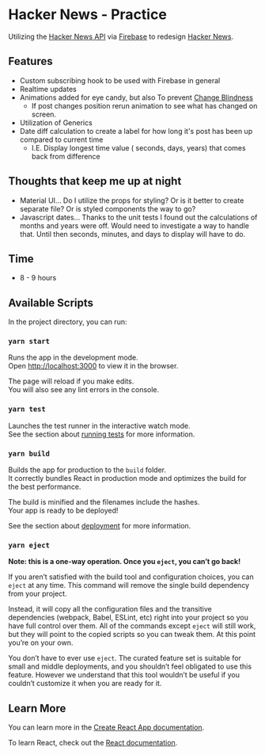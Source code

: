# Hacker News - Practice

Utilizing the [Hacker News API](https://github.com/HackerNews/API) via [Firebase](https://firebase.google.com/) to redesign [Hacker News](https://news.ycombinator.com/news).

## Features

- Custom subscribing hook to be used with Firebase in general
- Realtime updates
- Animations added for eye candy, but also To prevent [Change Blindness](https://www.nngroup.com/articles/change-blindness-definition/#:~:text=Definition%3A%20Change%20blindness%20refers%20to,experiments%20performed%20in%20mid%201990s.)
  - If post changes position rerun animation to see what has changed on screen.
- Utilization of Generics
- Date diff calculation to create a label for how long it's post has been up compared to current time
  - I.E. Display longest time value ( seconds, days, years) that comes back from difference
 
## Thoughts that keep me up at night

- Material UI... Do I utilize the props for styling? Or is it better to create separate file? Or is styled components the way to go?
- Javascript dates... Thanks to the unit tests I found out the calculations of months and years were off. Would need to investigate a way to handle that. Until then seconds, minutes, and days to display will have to do.

## Time

- 8 - 9 hours

## Available Scripts

In the project directory, you can run:

### `yarn start`

Runs the app in the development mode.\
Open [http://localhost:3000](http://localhost:3000) to view it in the browser.

The page will reload if you make edits.\
You will also see any lint errors in the console.

### `yarn test`

Launches the test runner in the interactive watch mode.\
See the section about [running tests](https://facebook.github.io/create-react-app/docs/running-tests) for more information.

### `yarn build`

Builds the app for production to the `build` folder.\
It correctly bundles React in production mode and optimizes the build for the best performance.

The build is minified and the filenames include the hashes.\
Your app is ready to be deployed!

See the section about [deployment](https://facebook.github.io/create-react-app/docs/deployment) for more information.

### `yarn eject`

**Note: this is a one-way operation. Once you `eject`, you can’t go back!**

If you aren’t satisfied with the build tool and configuration choices, you can `eject` at any time. This command will remove the single build dependency from your project.

Instead, it will copy all the configuration files and the transitive dependencies (webpack, Babel, ESLint, etc) right into your project so you have full control over them. All of the commands except `eject` will still work, but they will point to the copied scripts so you can tweak them. At this point you’re on your own.

You don’t have to ever use `eject`. The curated feature set is suitable for small and middle deployments, and you shouldn’t feel obligated to use this feature. However we understand that this tool wouldn’t be useful if you couldn’t customize it when you are ready for it.

## Learn More

You can learn more in the [Create React App documentation](https://facebook.github.io/create-react-app/docs/getting-started).

To learn React, check out the [React documentation](https://reactjs.org/).
